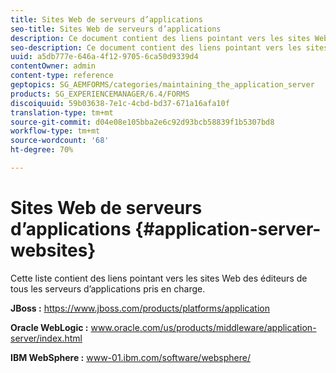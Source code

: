 ```yaml
---
title: Sites Web de serveurs d’applications
seo-title: Sites Web de serveurs d’applications
description: Ce document contient des liens pointant vers les sites Web des éditeurs de tous les serveurs d’applications pris en charge.
seo-description: Ce document contient des liens pointant vers les sites Web des éditeurs de tous les serveurs d’applications pris en charge.
uuid: a5db777e-646a-4f12-9705-6ca50d9339d4
contentOwner: admin
content-type: reference
geptopics: SG_AEMFORMS/categories/maintaining_the_application_server
products: SG_EXPERIENCEMANAGER/6.4/FORMS
discoiquuid: 59b03638-7e1c-4cbd-bd37-671a16afa10f
translation-type: tm+mt
source-git-commit: d04e08e105bba2e6c92d93bcb58839f1b5307bd8
workflow-type: tm+mt
source-wordcount: '68'
ht-degree: 70%

---
```



# Sites Web de serveurs d’applications {#application-server-websites}

Cette liste contient des liens pointant vers les sites Web des éditeurs de tous les serveurs d’applications pris en charge.

**JBoss :** https://www.jboss.com/products/platforms/application

**Oracle WebLogic :** www.oracle.com/us/products/middleware/application-server/index.html

**IBM WebSphere :** www-01.ibm.com/software/websphere/
